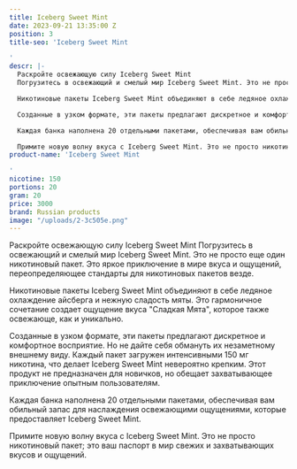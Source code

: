 ```yaml
---
title: Iceberg Sweet Mint
date: 2023-09-21 13:35:00 Z
position: 3
title-seo: 'Iceberg Sweet Mint

'
descr: |-
  Раскройте освежающую силу Iceberg Sweet Mint
  Погрузитесь в освежающий и смелый мир Iceberg Sweet Mint. Это не просто еще один никотиновый пакет. Это яркое приключение в мире вкуса и ощущений, переопределяющее стандарты для никотиновых пакетов везде.

  Никотиновые пакеты Iceberg Sweet Mint объединяют в себе ледяное охлаждение айсберга и нежную сладость мяты. Это гармоничное сочетание создает ощущение вкуса "Сладкая Мята", которое также освежающе, как и уникально.

  Созданные в узком формате, эти пакеты предлагают дискретное и комфортное восприятие. Но не дайте себя обмануть их незаметному внешнему виду. Каждый пакет загружен интенсивными 150 мг никотина, что делает Iceberg Sweet Mint невероятно крепким. Этот продукт не предназначен для новичков, но обещает захватывающее приключение опытным пользователям.

  Каждая банка наполнена 20 отдельными пакетами, обеспечивая вам обильный запас для наслаждения освежающими ощущениями, которые предоставляет Iceberg Sweet Mint.

  Примите новую волну вкуса с Iceberg Sweet Mint. Это не просто никотиновый пакет; это ваш паспорт в мир свежих и захватывающих вкусов и ощущений.
product-name: 'Iceberg Sweet Mint

'
nicotine: 150
portions: 20
gram: 20
price: 3000
brand: Russian products
image: "/uploads/2-3c505e.png"
---
```


Раскройте освежающую силу Iceberg Sweet Mint
Погрузитесь в освежающий и смелый мир Iceberg Sweet Mint. Это не просто еще один никотиновый пакет. Это яркое приключение в мире вкуса и ощущений, переопределяющее стандарты для никотиновых пакетов везде.

Никотиновые пакеты Iceberg Sweet Mint объединяют в себе ледяное охлаждение айсберга и нежную сладость мяты. Это гармоничное сочетание создает ощущение вкуса "Сладкая Мята", которое также освежающе, как и уникально.

Созданные в узком формате, эти пакеты предлагают дискретное и комфортное восприятие. Но не дайте себя обмануть их незаметному внешнему виду. Каждый пакет загружен интенсивными 150 мг никотина, что делает Iceberg Sweet Mint невероятно крепким. Этот продукт не предназначен для новичков, но обещает захватывающее приключение опытным пользователям.

Каждая банка наполнена 20 отдельными пакетами, обеспечивая вам обильный запас для наслаждения освежающими ощущениями, которые предоставляет Iceberg Sweet Mint.

Примите новую волну вкуса с Iceberg Sweet Mint. Это не просто никотиновый пакет; это ваш паспорт в мир свежих и захватывающих вкусов и ощущений.
